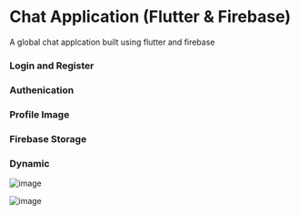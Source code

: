 # Chat Application (Flutter & Firebase)

A global chat applcation built using flutter and firebase

### Login and Register 

### Authenication

### Profile Image

### Firebase Storage

### Dynamic



![image](https://user-images.githubusercontent.com/75308493/164716662-22d0d385-0ffb-4b28-b2f0-dec1614bfa99.png)

![image](https://user-images.githubusercontent.com/75308493/164716719-c35eae51-40a3-4742-8257-a320e99fc783.png)


